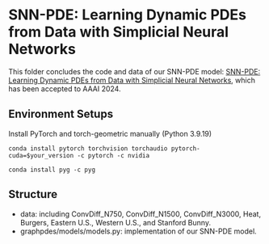 # SNN-PDE: Learning Dynamic PDEs from Data with Simplicial Neural Networks
This folder concludes the code and data of our SNN-PDE model: [SNN-PDE: Learning Dynamic PDEs from Data with Simplicial Neural Networks](https://ojs.aaai.org/index.php/AAAI/article/view/29038), which has been accepted to AAAI 2024.

## Environment Setups
Install PyTorch and torch-geometric manually (Python 3.9.19)
```
conda install pytorch torchvision torchaudio pytorch-cuda=$your_version -c pytorch -c nvidia
```

```
conda install pyg -c pyg
```

## Structure
+ data: including ConvDiff\_N750, ConvDiff\_N1500, ConvDiff\_N3000, Heat, Burgers, Eastern U.S., Western U.S., and Stanford Bunny.
+ graphpdes/models/models.py: implementation of our SNN-PDE model.

